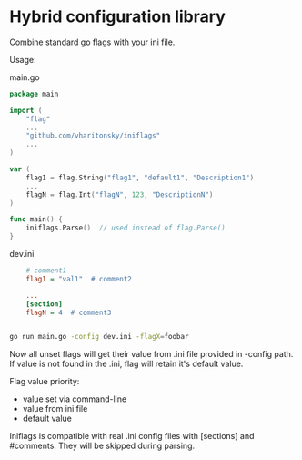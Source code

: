 Hybrid configuration library
============================

Combine standard go flags with your ini file.

Usage:

main.go
```go
package main

import (
	"flag"
	...
	"github.com/vharitonsky/iniflags"
	...
)

var (
	flag1 = flag.String("flag1", "default1", "Description1")
	...
	flagN = flag.Int("flagN", 123, "DescriptionN")
)

func main() {
	iniflags.Parse()  // used instead of flag.Parse()
}
```

dev.ini

```ini
    # comment1
    flag1 = "val1"  # comment2

    ...
    [section]
    flagN = 4  # comment3
```

```bash

go run main.go -config dev.ini -flagX=foobar

```

Now all unset flags will get their value from .ini file provided in -config path.
If value is not found in the .ini, flag will retain it's default value.

Flag value priority:
  - value set via command-line
  - value from ini file
  - default value

Iniflags is compatible with real .ini config files with [sections] and #comments. They will be skipped during parsing.
